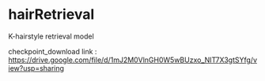 # hairRetrieval
K-hairstyle retrieval model

checkpoint_download link : https://drive.google.com/file/d/1mJ2M0VlnGH0W5wBUzxo_NIT7X3gtSYfg/view?usp=sharing
